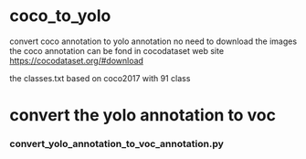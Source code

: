 # coco_to_yolo
convert coco annotation to yolo annotation 
no need to download the images
the coco annotation can be fond in cocodataset web site https://cocodataset.org/#download


the classes.txt based on coco2017 with 91 class 

# convert the yolo annotation to voc
### convert_yolo_annotation_to_voc_annotation.py

